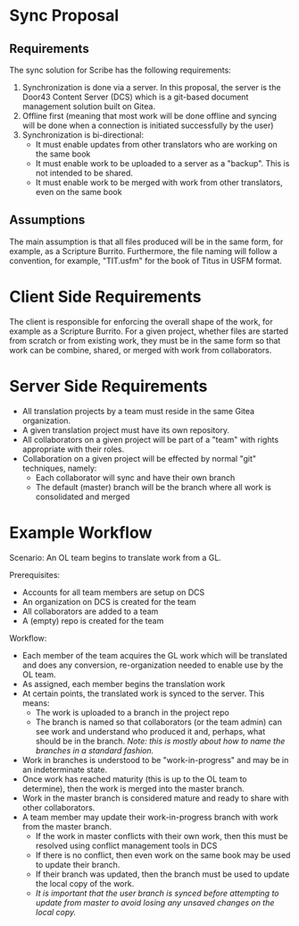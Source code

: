 # Sync Proposal

## Requirements

The sync solution for Scribe has the following requirements:

1. Synchronization is done via a server. In this proposal, the server is the Door43 Content Server (DCS) which is a git-based document management solution built on Gitea.
2. Offline first (meaning that most work will be done offline and syncing will be done when a connection is initiated successfully by the user)
3. Synchronization is bi-directional:
   - It must enable updates from other translators who are working on the same book
   - It must enable work to be uploaded to a server as a "backup". This is not intended to be shared.
   - It must enable work to be merged with work from other translators, even on the same book

## Assumptions

The main assumption is that all files produced will be in the same form, for example, as a Scripture Burrito. Furthermore, the file naming will follow a convention, for example, "TIT.usfm" for the book of Titus in USFM format.

# Client Side Requirements

The client is responsible for enforcing the overall shape of the work, for example as a Scripture Burrito. For a given project, whether files are started from scratch or from existing work, they must be in the same form so that work can be combine, shared, or merged with work from collaborators.

# Server Side Requirements

- All translation projects by a team must reside in the same Gitea organization.
- A given translation project must have its own repository.
- All collaborators on a given project will be part of a "team" with rights appropriate with their roles.
- Collaboration on a given project will be effected by normal "git" techniques, namely:
	- Each collaborator will sync and have their own branch
	- The default (master) branch will be the branch where all work is consolidated and merged

# Example Workflow

Scenario: An OL team begins to translate work from a GL.

Prerequisites:
- Accounts for all team members are setup on DCS
- An organization on DCS is created for the team
- All collaborators are added to a team
- A (empty) repo is created for the team

Workflow:
- Each member of the team acquires the GL work which will be translated and does any conversion, re-organization needed to enable use by the OL team.
- As assigned, each member begins the translation work
- At certain points, the translated work is synced to the server. This means:
	- The work is uploaded to a branch in the project repo
	- The branch is named so that collaborators (or the team admin) can see work and understand who produced it and, perhaps, what should be in the branch. *Note: this is mostly about how to name the branches in a standard fashion.*
- Work in branches is understood to be "work-in-progress" and may be in an indeterminate state.
- Once work has reached maturity (this is up to the OL team to determine), then the work is merged into the master branch.
- Work in the master branch is considered mature and ready to share with other collaborators.
- A team member may update their work-in-progress branch with work from the master branch.
	- If the work in master conflicts with their own work, then this must be resolved using conflict management tools in DCS
	- If there is no conflict, then even work on the same book may be used to update their branch.
	- If their branch was updated, then the branch must be used to update the local copy of the work.
	- *It is important that the user branch is synced before attempting to update from master to avoid losing any unsaved changes on the local copy.*

